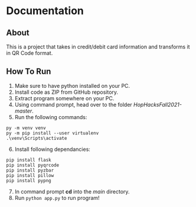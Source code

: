 # Documentation

## About

This is a project that takes in credit/debit card information and transforms it in QR Code format.

## How To Run

1. Make sure to have python installed on your PC.
2. Install code as ZIP from GitHub repository.
3. Extract program somewhere on your PC.
4. Using command prompt, head over to the folder *HopHacksFall2021-master*.
5. Run the following commands:
```
py -m venv venv
py -m pip install --user virtualenv
.\venv\Scripts\activate
```
6. Install following dependancies:
```
pip install flask
pip install pyqrcode
pip install pyzbar
pip install pillow
pip install pypng
```
7. In command prompt **cd** into the *main* directory.
8. Run `python app.py` to run program!
